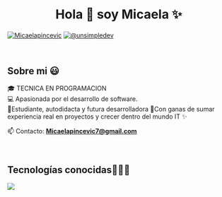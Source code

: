 <h1 align="center">Hola 👋  soy Micaela ✨ </h1> 

<p align="left">
<a href="www.linkedin.com/in/micaela-pincevic-01bbb0255" target="blank"><img align="center" src="https://img.shields.io/badge/LinkedIn-0077B5?style=for-the-badge&logo=linkedin&logoColor=white" alt="Micaelapincevic"/></a>
<a href = "mailto:micaelapincevic7@gmail.com" target="blank"><img align="center" src="https://img.shields.io/badge/Gmail-D14836?style=for-the-badge&logo=gmail&logoColor=white" alt="@unsimpledev"  /></a>
  </p>
<br>
<h2>Sobre mi 😃</h2>
<!--Intro start-->

<p align="left">
🎓 TECNICA EN PROGRAMACION
<br>
💻 Apasionada por el desarrollo de software.
<br>
📝Estudiante, autodidacta y futura desarrolladora 🚀Con ganas de sumar experiencia real en proyectos y crecer dentro del mundo IT ✨

📫 Contacto: **Micaelapincevic7@gmail.com**
<!--Intro end-->
  </p>
<br>

<h2 >Tecnologías conocidas👨🏻‍💻</h2>
<!--tech stack icons-->
<p align="left">
  <a href="https://skillicons.dev">
    <img src="https://skillicons.dev/icons?i=androidstudiocss,html,js,nodejs,mysql,sqlite,vscode,figma,discord,ps&perline=12" />
  </a>
</p>
<br><br>



